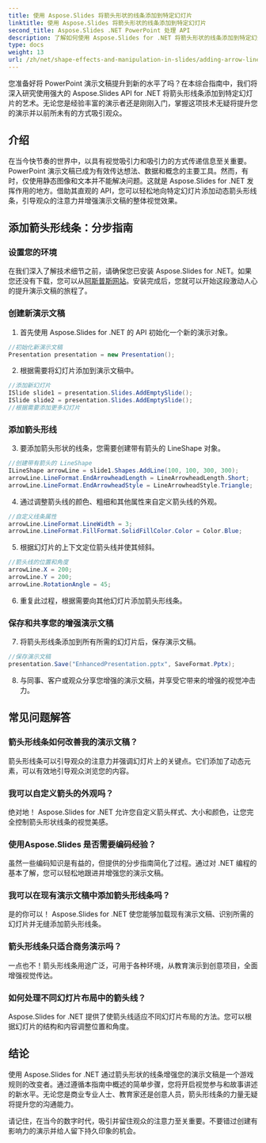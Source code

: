 ```yaml
---
title: 使用 Aspose.Slides 将箭头形状的线条添加到特定幻灯片
linktitle: 使用 Aspose.Slides 将箭头形状的线条添加到特定幻灯片
second_title: Aspose.Slides .NET PowerPoint 处理 API
description: 了解如何使用 Aspose.Slides for .NET 将箭头形状的线条添加到特定幻灯片来增强 PowerPoint 演示文稿。提升您的内容并有效地吸引受众。
type: docs
weight: 13
url: /zh/net/shape-effects-and-manipulation-in-slides/adding-arrow-lines-to-specific-slides/
---
```


您准备好将 PowerPoint 演示文稿提升到新的水平了吗？在本综合指南中，我们将深入研究使用强大的 Aspose.Slides API for .NET 将箭头形线条添加到特定幻灯片的艺术。无论您是经验丰富的演示者还是刚刚入门，掌握这项技术无疑将提升您的演示并以前所未有的方式吸引观众。

## 介绍

在当今快节奏的世界中，以具有视觉吸引力和吸引力的方式传递信息至关重要。 PowerPoint 演示文稿已成为有效传达想法、数据和概念的主要工具。然而，有时，仅使用静态图像和文本并不能解决问题。这就是 Aspose.Slides for .NET 发挥作用的地方。借助其直观的 API，您可以轻松地向特定幻灯片添加动态箭头形线条，引导观众的注意力并增强演示文稿的整体视觉效果。

## 添加箭头形线条：分步指南

### 设置您的环境

在我们深入了解技术细节之前，请确保您已安装 Aspose.Slides for .NET。如果您还没有下载，您可以从[阿斯普斯网站](https://releases.aspose.com/slides/net/)。安装完成后，您就可以开始这段激动人心的提升演示文稿的旅程了。

### 创建新演示文稿

1. 首先使用 Aspose.Slides for .NET 的 API 初始化一个新的演示对象。
```csharp
//初始化新演示文稿
Presentation presentation = new Presentation();
```

2. 根据需要将幻灯片添加到演示文稿中。
```csharp
//添加新幻灯片
ISlide slide1 = presentation.Slides.AddEmptySlide();
ISlide slide2 = presentation.Slides.AddEmptySlide();
//根据需要添加更多幻灯片
```

### 添加箭头形线

3. 要添加箭头形状的线条，您需要创建带有箭头的 LineShape 对象。
```csharp
//创建带有箭头的 LineShape
ILineShape arrowLine = slide1.Shapes.AddLine(100, 100, 300, 300);
arrowLine.LineFormat.EndArrowheadLength = LineArrowheadLength.Short;
arrowLine.LineFormat.EndArrowheadStyle = LineArrowheadStyle.Triangle;
```

4. 通过调整箭头线的颜色、粗细和其他属性来自定义箭头线的外观。
```csharp
//自定义线条属性
arrowLine.LineFormat.LineWidth = 3;
arrowLine.LineFormat.FillFormat.SolidFillColor.Color = Color.Blue;
```

5. 根据幻灯片的上下文定位箭头线并使其倾斜。
```csharp
//箭头线的位置和角度
arrowLine.X = 200;
arrowLine.Y = 200;
arrowLine.RotationAngle = 45;
```

6. 重复此过程，根据需要向其他幻灯片添加箭头形线条。

### 保存和共享您的增强演示文稿

7. 将箭头形线条添加到所有所需的幻灯片后，保存演示文稿。
```csharp
//保存演示文稿
presentation.Save("EnhancedPresentation.pptx", SaveFormat.Pptx);
```

8. 与同事、客户或观众分享您增强的演示文稿，并享受它带来的增强的视觉冲击力。

## 常见问题解答

### 箭头形线条如何改善我的演示文稿？

箭头形线条可以引导观众的注意力并强调幻灯片上的关键点。它们添加了动态元素，可以有效地引导观众浏览您的内容。

### 我可以自定义箭头的外观吗？

绝对地！ Aspose.Slides for .NET 允许您自定义箭头样式、大小和颜色，让您完全控制箭头形状线条的视觉美感。

### 使用Aspose.Slides 是否需要编码经验？

虽然一些编码知识是有益的，但提供的分步指南简化了过程。通过对 .NET 编程的基本了解，您可以轻松地跟进并增强您的演示文稿。

### 我可以在现有演示文稿中添加箭头形线条吗？

是的你可以！ Aspose.Slides for .NET 使您能够加载现有演示文稿、识别所需的幻灯片并无缝添加箭头形线条。

### 箭头形线条只适合商务演示吗？

一点也不！箭头形线条用途广泛，可用于各种环境，从教育演示到创意项目，全面增强视觉传达。

### 如何处理不同幻灯片布局中的箭头线？

Aspose.Slides for .NET 提供了使箭头线适应不同幻灯片布局的方法。您可以根据幻灯片的结构和内容调整位置和角度。

## 结论

使用 Aspose.Slides for .NET 通过箭头形状的线条增强您的演示文稿是一个游戏规则的改变者。通过遵循本指南中概述的简单步骤，您将开启视觉参与和故事讲述的新水平。无论您是商业专业人士、教育家还是创意人员，箭头形线条的力量无疑将提升您的沟通能力。

请记住，在当今的数字时代，吸引并留住观众的注意力至关重要。不要错过创建有影响力的演示并给人留下持久印象的机会。